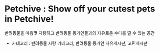# Petchive : Show off your cutest pets in Petchive!
반려동물을 마음껏 자랑하고 반려동물 동거인들과의 자유로운 수다를 떨 수 있는 공간

- 카테고리 : 반려동물 자랑 카테고리, 반려동물 동거인 자유게시판, 고민게시판
